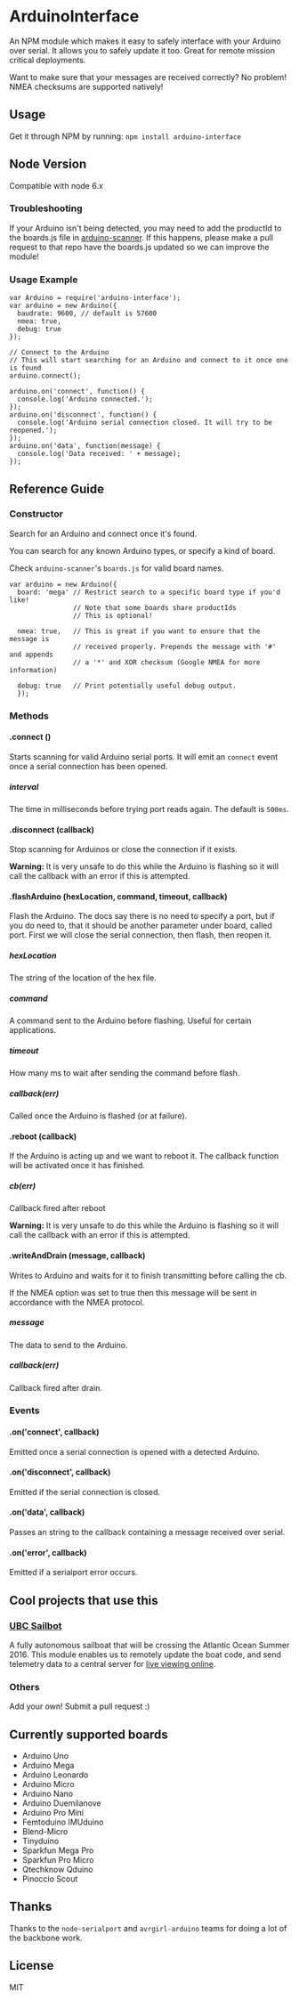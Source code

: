# ArduinoInterface
An NPM module which makes it easy to safely interface with your Arduino over serial.
It allows you to safely update it too.  Great for remote mission critical deployments.

Want to make sure that your messages are received correctly? No problem! NMEA checksums are supported natively!

## Usage
Get it through NPM by running: `npm install arduino-interface`

## Node Version
Compatible with node 6.x

### Troubleshooting
If your Arduino isn't being detected, you may need to add the productId to the boards.js file in [arduino-scanner](https://github.com/UBCSailbot/arduino-scanner). If this happens, please make a pull request to that repo have the boards.js updated so we can improve the module!

### Usage Example

```node
var Arduino = require('arduino-interface');
var arduino = new Arduino({
  baudrate: 9600, // default is 57600
  nmea: true,
  debug: true
});

// Connect to the Arduino
// This will start searching for an Arduino and connect to it once one is found
arduino.connect();

arduino.on('connect', function() {
  console.log('Arduino connected.');
});
arduino.on('disconnect', function() {
  console.log('Arduino serial connection closed. It will try to be reopened.');
});
arduino.on('data', function(message) {
  console.log('Data received: ' + message);
});
```

## Reference Guide
### Constructor
Search for an Arduino and connect once it's found.

You can search for any known Arduino types, or specify a kind of board.

Check `arduino-scanner`'s `boards.js` for valid board names.

```node
var arduino = new Arduino({
  board: 'mega' // Restrict search to a specific board type if you'd like!
                // Note that some boards share productIds
                // This is optional!

  nmea: true,   // This is great if you want to ensure that the message is
                // received properly. Prepends the message with '#' and appends
                // a '*' and XOR checksum (Google NMEA for more information)

  debug: true   // Print potentially useful debug output.
  });
```
### Methods
#### .connect ()
Starts scanning for valid Arduino serial ports.
It will emit an `connect` event once a serial connection has been opened.

##### interval
The time in milliseconds before trying port reads again.
The default is `500ms`.

#### .disconnect (callback)
Stop scanning for Arduinos or close the connection if it exists.

**Warning:** It is very unsafe to do this while the Arduino is flashing so it
will call the callback with an error if this is attempted.

#### .flashArduino (hexLocation, command, timeout, callback)
Flash the Arduino. The docs say there is no need to specify a port, but if
you do need to, that it should be another parameter under board, called
port. First we will close the serial connection, then flash, then reopen it.

##### hexLocation
The string of the location of the hex file.
##### command
A command sent to the Arduino before flashing. Useful for certain applications.
##### timeout
How many ms to wait after sending the command before flash.
##### callback(err)
Called once the Arduino is flashed (or at failure).

#### .reboot (callback)
If the Arduino is acting up and we want to reboot it. The callback function
will be activated once it has finished.

##### cb(err)
Callback fired after reboot

**Warning:** It is very unsafe to do this while the Arduino is flashing so it
will call the callback with an error if this is attempted.

#### .writeAndDrain (message, callback)
Writes to Arduino and waits for it to finish transmitting before calling the cb.

If the NMEA option was set to true then this message will be sent in accordance
with the NMEA protocol.

##### message
The data to send to the Arduino.
##### callback(err)
Callback fired after drain.

### Events
#### .on('connect', callback)
Emitted once a serial connection is opened with a detected Arduino.

#### .on('disconnect', callback)
Emitted if the serial connection is closed.

#### .on('data', callback)
Passes an string to the callback containing a message received over serial.

#### .on('error', callback)
Emitted if a serialport error occurs.

## Cool projects that use this
### [UBC Sailbot](http://ubcsailbot.org/)
A fully autonomous sailboat that will be crossing the Atlantic Ocean Summer 2016.
This module enables us to remotely update the boat code, and send telemetry data
to a central server for [live viewing online](http://track.ubctransat.com/).

### Others
Add your own! Submit a pull request :)

## Currently supported boards
+ Arduino Uno
+ Arduino Mega
+ Arduino Leonardo
+ Arduino Micro
+ Arduino Nano
+ Arduino Duemilanove
+ Arduino Pro Mini
+ Femtoduino IMUduino
+ Blend-Micro
+ Tinyduino
+ Sparkfun Mega Pro
+ Sparkfun Pro Micro
+ Qtechknow Qduino
+ Pinoccio Scout

## Thanks
Thanks to the `node-serialport` and `avrgirl-arduino` teams for doing a lot of the backbone work.

## License
MIT
